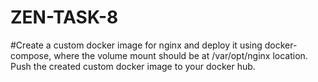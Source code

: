 # ZEN-TASK-8
#Create a custom docker image for nginx and deploy it using docker-compose, where the volume mount should be at /var/opt/nginx location. Push the created custom docker image to your docker hub.
